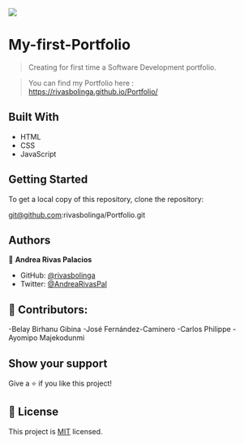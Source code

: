 ![](https://img.shields.io/badge/Microverse-blueviolet)

# My-first-Portfolio

> Creating for first time a Software Development portfolio.

> You can find my Portfolio here : https://rivasbolinga.github.io/Portfolio/
## Built With

- HTML
- CSS
- JavaScript

## Getting Started
To get a local copy of this repository, clone the repository:

 git@github.com:rivasbolinga/Portfolio.git

## Authors

👤 **Andrea Rivas Palacios**

- GitHub: [@rivasbolinga](https://github.com/rivasbolinga)
- Twitter: [@AndreaRivasPal](https://twitter.com/AndreaRivasPal)

## 🤝 Contributors:
-Belay Birhanu Gibina
-José Fernández-Caminero
-Carlos Philippe
-Ayomipo Majekodunmi

## Show your support

Give a ⭐️ if you like this project!

## 📝 License

This project is [MIT](./LICENSE) licensed.

